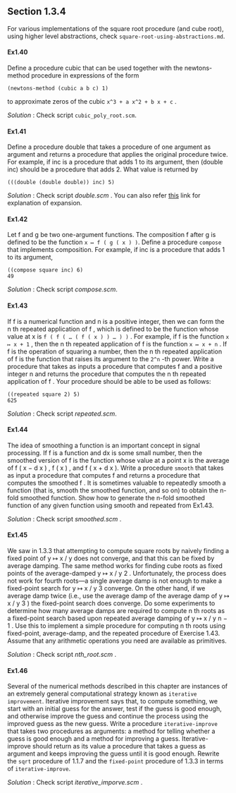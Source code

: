 ## Section 1.3.4

For various implementations of the square root procedure (and cube root), using higher level abstractions, 
check `square-root-using-abstractions.md`.

#### Ex1.40
Define a procedure cubic that can be used together with the newtons-method procedure in expressions of the form

`(newtons-method (cubic a b c) 1)`

to approximate zeros of the cubic `x^3 + a x^2 + b x + c` .

_Solution_ : Check script `cubic_poly_root.scm`.

#### Ex1.41

Define a procedure double that takes a procedure of one argument as argument and returns a procedure that applies the original procedure twice. For example, if inc is a procedure that adds 1 to its argument, then (double inc) should be a procedure that adds 2. What value is returned by

`(((double (double double)) inc) 5)`

_Solution_ : Check script _double.scm_ . You can also refer [this](https://codology.net/post/sicp-solution-exercise-1-41/) link for explanation of expansion.

#### Ex1.42

Let f and g be two one-argument functions. The composition f after g is defined to be the function `x ↦ f ( g ( x ) )`. Define a procedure `compose` that implements composition. For example, if inc is a procedure that adds 1 to its argument,
```
((compose square inc) 6)
49
```
_Solution_ : Check script _compose.scm_.

#### Ex1.43

If f is a numerical function and n is a positive integer, then we can form the n th repeated application of f , which is defined to be the function whose value at x is `f ( f ( … ( f ( x ) ) … ) )` . For example, if f is the function `x ↦ x + 1` , then the n th repeated application of f is the function `x ↦ x + n` . If f is the operation of squaring a number, then the n th repeated application of f is the function that raises its argument to the `2^n` -th power. Write a procedure that takes as inputs a procedure that computes f and a positive integer n and returns the procedure that computes the n th repeated application of f . Your procedure should be able to be used as follows:
```
((repeated square 2) 5)
625
```
_Solution_ : Check script _repeated.scm_.

#### Ex1.44

The idea of smoothing a function is an important concept in signal processing. If f is a function and dx is some small number, then the smoothed version of f is the function whose value at a point x is the average of f ( x − d x ) , f ( x ) , and f ( x + d x ). 
Write a procedure `smooth` that takes as input a procedure that computes f and returns a procedure that computes the smoothed f . It is sometimes valuable to repeatedly smooth a function (that is, smooth the smoothed function, and so on) to obtain the n-fold smoothed function. Show how to generate the n-fold smoothed function of any given function using smooth and repeated from Ex1.43.

_Solution_ : Check script _smoothed.scm_ .


#### Ex1.45

We saw in 1.3.3 that attempting to compute square roots by naively finding a fixed point of y ↦ x / y does not converge, and that this can be fixed by average damping. The same method works for finding cube roots as fixed points of the average-damped y ↦ x / y 2 . Unfortunately, the process does not work for fourth roots—a single average damp is not enough to make a fixed-point search for y ↦ x / y 3 converge. On the other hand, if we average damp twice (i.e., use the average damp of the average damp of y ↦ x / y 3 ) the fixed-point search does converge. Do some experiments to determine how many average damps are required to compute n th roots as a fixed-point search based upon repeated average damping of y ↦ x / y n − 1 . Use this to implement a simple procedure for computing n th roots using fixed-point, average-damp, and the repeated procedure of Exercise 1.43. Assume that any arithmetic operations you need are available as primitives.

_Solution_ : Check script _nth_root.scm_ . 


#### Ex1.46

Several of the numerical methods described in this chapter are instances of an extremely general computational strategy known as `iterative improvement`. Iterative improvement says that, to compute something, we start with an initial guess for the answer, test if the guess is good enough, and otherwise improve the guess and continue the process using the improved guess as the new guess. 
Write a procedure `iterative-improve` that takes two procedures as arguments: a method for telling whether a guess is good enough and a method for improving a guess. Iterative-improve should return as its value a procedure that takes a guess as argument and keeps improving the guess until it is good enough. 
Rewrite the `sqrt` procedure of 1.1.7 and the `fixed-point` procedure of 1.3.3 in terms of `iterative-improve`.

_Solution_ : Check script _iterative_imporve.scm_ .

